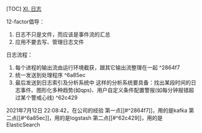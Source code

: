 [TOC]
[XI. 日志](https://12factor.net/zh_cn/logs)

12-factor倡导：
1. 日志不只是文件，而应该是事件流的汇总
2. 应用不要去写、管理日志文件

日志流程：
1. 每个进程的输出流由运行环境截获，跟其它输出流整理在一起 ^2864f7
2. 统一发送到处理程序 ^6a85ec
3. 最后发送到日志索引及分析系统中
这样的分析系统要具备：找出某段时间的日志事件、图形化多种趋势(如qps)、用户自定义条件配置警报(如每分钟报错超过某个警戒心线) ^62c429

2021年7月12日 22:08:42，在公司的经验
第一点[[#^2864f7]]，用的是kafka
第二点[[#^6a85ec]]，用的是logstash
第二点[[#^62c429]]，用的是ElasticSearch